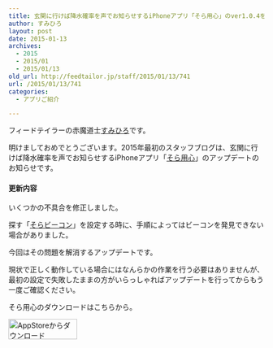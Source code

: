 ```yaml
---
title: 玄関に行けば降水確率を声でお知らせするiPhoneアプリ「そら用心」のver1.0.4をリリースしました！
author: すみひろ
layout: post
date: 2015-01-13
archives:
  - 2015
  - 2015/01
  - 2015/01/13
old_url: http://feedtailor.jp/staff/2015/01/13/741
url: /2015/01/13/741
categories:
  - アプリご紹介

---
```

フィードテイラーの赤魔道士[すみひろ](http://twitter.com/sumihiro)です。
  
明けましておめでとうございます。2015年最初のスタッフブログは、玄関に行けば降水確率を声でお知らせするiPhoneアプリ「[そら用心](http://sorayoujin.feedtailor.jp/)」のアップデートのお知らせです。

#### 更新内容

いくつかの不具合を修正しました。

探す「[そらビーコン](http://sorabeacon.theshop.jp/items/924428)」を設定する時に、手順によってはビーコンを発見できない場合がありました。
  
今回はその問題を解消するアップデートです。

現状で正しく動作している場合にはなんらかの作業を行う必要はありませんが、最初の設定で失敗したままの方がいらっしゃればアップデートを行ってからもう一度ご確認ください。

そら用心のダウンロードはこちらから。
  
[<img src="/images/2014/04/Download_on_the_App_Store_Badge_JP_135x40_1004.png" alt="AppStoreからダウンロード" width="135" height="40" class="alignnone size-full wp-image-58" />](https://appsto.re/i6Ld6Zk)